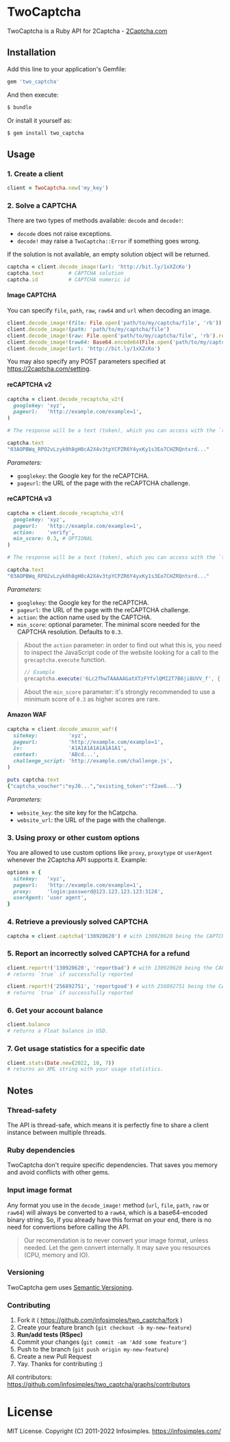 # TwoCaptcha

TwoCaptcha is a Ruby API for 2Captcha - [2Captcha.com](http://2captcha.com/?from=1025109)

## Installation

Add this line to your application's Gemfile:

```ruby
gem 'two_captcha'
```

And then execute:

```bash
$ bundle
````

Or install it yourself as:

```bash
$ gem install two_captcha
````

## Usage

### 1. Create a client

```ruby
client = TwoCaptcha.new('my_key')
```

### 2. Solve a CAPTCHA

There are two types of methods available: `decode` and `decode!`:

- `decode` does not raise exceptions.
- `decode!` may raise a `TwoCaptcha::Error` if something goes wrong.

If the solution is not available, an empty solution object will be returned.

```ruby
captcha = client.decode_image!(url: 'http://bit.ly/1xXZcKo')
captcha.text        # CAPTCHA solution
captcha.id          # CAPTCHA numeric id
```

#### Image CAPTCHA

You can specify `file`, `path`, `raw`, `raw64` and `url` when decoding an image.

```ruby
client.decode_image!(file: File.open('path/to/my/captcha/file', 'rb'))
client.decode_image!(path: 'path/to/my/captcha/file')
client.decode_image!(raw: File.open('path/to/my/captcha/file', 'rb').read)
client.decode_image!(raw64: Base64.encode64(File.open('path/to/my/captcha/file', 'rb').read))
client.decode_image!(url: 'http://bit.ly/1xXZcKo')
```

You may also specify any POST parameters specified at https://2captcha.com/setting.

#### reCAPTCHA v2

```ruby
captcha = client.decode_recaptcha_v2!(
  googlekey: 'xyz',
  pageurl:   'http://example.com/example=1',
)

# The response will be a text (token), which you can access with the `text` method.

captcha.text
"03AOPBWq_RPO2vLzyk0h8gH0cA2X4v3tpYCPZR6Y4yxKy1s3Eo7CHZRQntxrd..."
```

*Parameters:*

- `googlekey`: the Google key for the reCAPTCHA.
- `pageurl`: the URL of the page with the reCAPTCHA challenge.


#### reCAPTCHA v3

```ruby
captcha = client.decode_recaptcha_v3!(
  googlekey: 'xyz',
  pageurl:   'http://example.com/example=1',
  action:    'verify',
  min_score: 0.3, # OPTIONAL
)

# The response will be a text (token), which you can access with the `text` method.

captcha.text
"03AOPBWq_RPO2vLzyk0h8gH0cA2X4v3tpYCPZR6Y4yxKy1s3Eo7CHZRQntxrd..."
```

*Parameters:*

- `googlekey`: the Google key for the reCAPTCHA.
- `pageurl`: the URL of the page with the reCAPTCHA challenge.
- `action`: the action name used by the CAPTCHA.
- `min_score`: optional parameter. The minimal score needed for the CAPTCHA resolution. Defaults to `0.3`.

> About the `action` parameter: in order to find out what this is, you need to inspect the JavaScript
> code of the website looking for a call to the `grecaptcha.execute` function.
>
> ```javascript
> // Example
> grecaptcha.execute('6Lc2fhwTAAAAAGatXTzFYfvlQMI2T7B6ji8UVV_f', { action: "examples/v3scores" })
> ````

> About the `min_score` parameter: it's strongly recommended to use a minimum score of `0.3` as higher
> scores are rare.

#### Amazon WAF

```ruby
captcha = client.decode_amazon_waf!(
  sitekey:          'xyz',
  pageurl:          'http://example.com/example=1',
  iv:               'A1A1A1A1A1A1A1A1',
  context:          'ABcd...',
  challenge_script: 'http://example.com/challenge.js',
)

puts captcha.text
{"captcha_voucher":"eyJ0...","existing_token":"f2ae6..."}
```

*Parameters:*

- `website_key`: the site key for the hCatpcha.
- `website_url`: the URL of the page with the challenge.

### 3. Using proxy or other custom options

You are allowed to use custom options like `proxy`, `proxytype` or `userAgent` whenever the
2Captcha API supports it. Example:

  ```ruby
  options = {
    sitekey:   'xyz',
    pageurl:   'http://example.com/example=1',
    proxy:     'login:password@123.123.123.123:3128',
    userAgent: 'user agent',
  }
  ```

### 4. Retrieve a previously solved CAPTCHA

```ruby
captcha = client.captcha('130920620') # with 130920620 being the CAPTCHA id
```

### 5. Report an incorrectly solved CAPTCHA for a refund

```ruby
client.report!('130920620', 'reportbad') # with 130920620 being the CAPTCHA id
# returns `true` if successfully reported

client.report!('256892751', 'reportgood') # with 256892751 being the CAPTCHA id
# returns `true` if successfully reported
```

### 6. Get your account balance

```ruby
client.balance
# returns a Float balance in USD.
```

### 7. Get usage statistics for a specific date

```ruby
client.stats(Date.new(2022, 10, 7))
# returns an XML string with your usage statistics.
```

## Notes

### Thread-safety

The API is thread-safe, which means it is perfectly fine to share a client
instance between multiple threads.

### Ruby dependencies

TwoCaptcha don't require specific dependencies. That saves you memory and
avoid conflicts with other gems.

### Input image format

Any format you use in the `decode_image!` method (`url`, `file`, `path`, `raw` or `raw64`)
will always be converted to a `raw64`, which is a base64-encoded binary string.
So, if you already have this format on your end, there is no need for convertions
before calling the API.

> Our recomendation is to never convert your image format, unless needed. Let
> the gem convert internally. It may save you resources (CPU, memory and IO).

### Versioning

TwoCaptcha gem uses [Semantic Versioning](http://semver.org/).

### Contributing

1. Fork it ( https://github.com/infosimples/two_captcha/fork )
2. Create your feature branch (`git checkout -b my-new-feature`)
3. **Run/add tests (RSpec)**
4. Commit your changes (`git commit -am 'Add some feature'`)
5. Push to the branch (`git push origin my-new-feature`)
6. Create a new Pull Request
7. Yay. Thanks for contributing :)

All contributors:
https://github.com/infosimples/two_captcha/graphs/contributors


# License

MIT License. Copyright (C) 2011-2022 Infosimples. https://infosimples.com/
